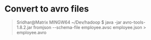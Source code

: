 # Convert to avro files
> Sridhar@Matrix MINGW64 ~/Dev/hadoop
$ java -jar avro-tools-1.8.2.jar fromjson --schema-file employee.avsc employee.json > employee.avro
